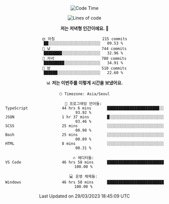 <div align="center">

<br />

 <!--START_SECTION:waka-->
![Code Time](http://img.shields.io/badge/Code%20Time-435%20hrs%2057%20mins-blue)

![Lines of code](https://img.shields.io/badge/%EC%A0%80%EB%8A%94%20%EC%97%AC%ED%83%9C%EA%B9%8C%EC%A7%80%20-2.7%20million%20%EC%A4%84%EC%9D%98%20%EC%BD%94%EB%93%9C%EB%A5%BC%20%EC%9E%91%EC%84%B1%ED%96%88%EC%96%B4%EC%9A%94.-blue)

**저는 저녁형 인간이에요. 🦉** 

```text
🌞 아침                     215 commits         ██░░░░░░░░░░░░░░░░░░░░░░░   09.53 % 
🌆 낮　                     744 commits         ████████░░░░░░░░░░░░░░░░░   32.96 % 
🌃 저녁                     788 commits         █████████░░░░░░░░░░░░░░░░   34.91 % 
🌙 밤　                     510 commits         ██████░░░░░░░░░░░░░░░░░░░   22.60 % 
```


📊 **저는 이번주를 이렇게 시간을 보냈어요.** 

```text
🕑︎ Timezone: Asia/Seoul

💬 프로그래밍 언어들: 
TypeScript               44 hrs 6 mins       ███████████████████████░░   93.92 % 
JSON                     1 hr 37 mins        █░░░░░░░░░░░░░░░░░░░░░░░░   03.46 % 
SCSS                     25 mins             ░░░░░░░░░░░░░░░░░░░░░░░░░   00.90 % 
Bash                     25 mins             ░░░░░░░░░░░░░░░░░░░░░░░░░   00.89 % 
HTML                     8 mins              ░░░░░░░░░░░░░░░░░░░░░░░░░   00.31 % 

🔥 에디터들: 
VS Code                  46 hrs 58 mins      █████████████████████████   100.00 % 

💻 운영 체제들: 
Windows                  46 hrs 58 mins      █████████████████████████   100.00 % 
```


 Last Updated on 29/03/2023 18:45:09 UTC
<!--END_SECTION:waka-->

</div>
